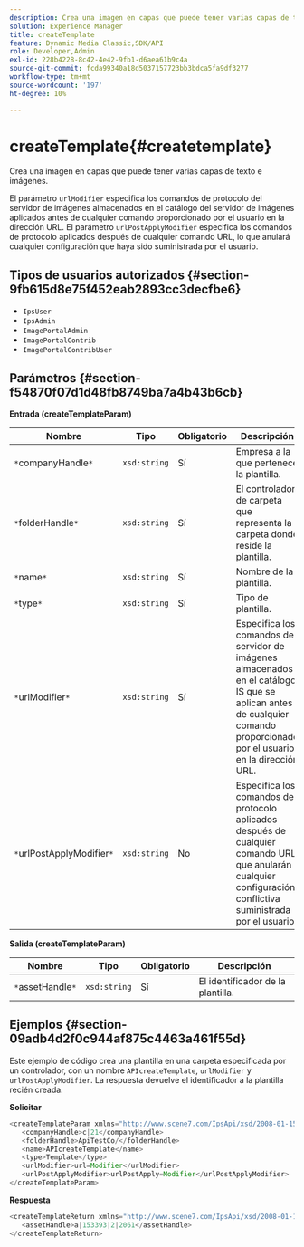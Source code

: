 ```yaml
---
description: Crea una imagen en capas que puede tener varias capas de texto e imágenes.
solution: Experience Manager
title: createTemplate
feature: Dynamic Media Classic,SDK/API
role: Developer,Admin
exl-id: 228b4228-8c42-4e42-9fb1-d6aea61b9c4a
source-git-commit: fcda99340a18d5037157723bb3bdca5fa9df3277
workflow-type: tm+mt
source-wordcount: '197'
ht-degree: 10%

---
```


# createTemplate{#createtemplate}

Crea una imagen en capas que puede tener varias capas de texto e imágenes.

El parámetro `urlModifier` especifica los comandos de protocolo del servidor de imágenes almacenados en el catálogo del servidor de imágenes aplicados antes de cualquier comando proporcionado por el usuario en la dirección URL. El parámetro `urlPostApplyModifier` especifica los comandos de protocolo aplicados después de cualquier comando URL, lo que anulará cualquier configuración que haya sido suministrada por el usuario.

## Tipos de usuarios autorizados {#section-9fb615d8e75f452eab2893cc3decfbe6}

* `IpsUser`
* `IpsAdmin`
* `ImagePortalAdmin`
* `ImagePortalContrib`
* `ImagePortalContribUser`

## Parámetros {#section-f54870f07d1d48fb8749ba7a4b43b6cb}

**Entrada (createTemplateParam)**

| Nombre | Tipo | Obligatorio | Descripción |
|---|---|---|---|
| `*`companyHandle`*` | `xsd:string` | Sí | Empresa a la que pertenece la plantilla. |
| `*`folderHandle`*` | `xsd:string` | Sí | El controlador de carpeta que representa la carpeta donde reside la plantilla. |
| `*`name`*` | `xsd:string` | Sí | Nombre de la plantilla. |
| `*`type`*` | `xsd:string` | Sí | Tipo de plantilla. |
| `*`urlModifier`*` | `xsd:string` | Sí | Especifica los comandos del servidor de imágenes almacenados en el catálogo IS que se aplican antes de cualquier comando proporcionado por el usuario en la dirección URL. |
| `*`urlPostApplyModifier`*` | `xsd:string` | No | Especifica los comandos de protocolo aplicados después de cualquier comando URL, que anularán cualquier configuración conflictiva suministrada por el usuario. |

**Salida (createTemplateParam)**

| Nombre | Tipo | Obligatorio | Descripción |
|---|---|---|---|
| `*`assetHandle`*` | `xsd:string` | Sí | El identificador de la plantilla. |

## Ejemplos {#section-09adb4d2f0c944af875c4463a461f55d}

Este ejemplo de código crea una plantilla en una carpeta especificada por un controlador, con un nombre `APIcreateTemplate`, `urlModifier` y `urlPostApplyModifier`. La respuesta devuelve el identificador a la plantilla recién creada.

**Solicitar**

```java
<createTemplateParam xmlns="http://www.scene7.com/IpsApi/xsd/2008-01-15">
   <companyHandle>c|21</companyHandle>
   <folderHandle>ApiTestCo/</folderHandle>
   <name>APIcreateTemplate</name>
   <type>Template</type>
   <urlModifier>url=Modifier</urlModifier>
   <urlPostApplyModifier>urlPostApply=Modifier</urlPostApplyModifier>
</createTemplateParam>
```

**Respuesta**

```java
<createTemplateReturn xmlns="http://www.scene7.com/IpsApi/xsd/2008-01-15">
   <assetHandle>a|153393|2|2061</assetHandle>
</createTemplateReturn>
```
